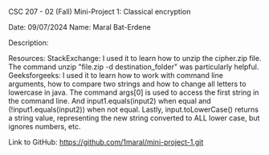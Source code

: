 CSC 207 - 02 (Fall)
Mini-Project 1: Classical encryption

Date: 09/07/2024
Name: Maral Bat-Erdene

Description:

Resources:
StackExchange: I used it to learn how to unzip the cipher.zip file. The command unzip "file.zip -d destination_folder" was particularly helpful.
Geeksforgeeks: I used it to learn how to work with command line arguments, how to compare two strings and how to change all letters to lowercase in java. The command args[0] is used to access the first string in the command line. And 
input1.equals(input2) when equal and (!input1.equals(input2)) when not equal. Lastly, input.toLowerCase() returns a string value, representing the new string converted to ALL lower case, but ignores numbers, etc.

Link to GitHub: https://github.com/1maral/mini-project-1.git


